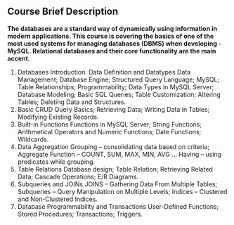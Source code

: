 ## Course Brief Description
**The databases are a standard way of dynamically using information in modern applications. This course is covering the basics of one of the most used systems for managing databases (DBMS) when developing - MySQL. Relational databases and their core functionality are the main accent.**

1. Databases Introduction. Data Definition and Datatypes
 Data Management;
 Database Engine;
 Structured Query Language;
 MySQL;
 Table Relationships;
 Programmability;
 Data Types in MySQL Server;
 Database Modeling;
 Basic SQL Queries;
 Table Customization;
 Altering Tables;
 Deleting Data and Structures.
2. Basic CRUD
 Query Basics;
 Retrieving Data;
 Writing Data in Tables;
 Modifying Existing Records.
3. Built-in Functions
 Functions in MySQL Server;
 String Functions;
 Arithmetical Operators and Numeric Functions;
 Date Functions;
 Wildcards.
4. Data Aggregation
 Grouping – consolidating data based on criteria;
 Aggregate Function – COUNT, SUM, MAX, MIN, AVG …
 Having – using predicates while grouping.
5. Table Relations
 Database design;
 Table Relation;
 Retrieving Related Data;
 Cascade Operations;
 E/R Diagrams.
6. Subqueries and JOINs
 JOINS – Gathering Data From Multiple Tables;
 Subqueries – Query Manipulation on Multiple Levels;
 Indices – Clustered and Non-Clustered Indices.
7. Database Programmability and Transactions
 User-Defined Functions;
 Stored Procedures;
 Transactions;
 Triggers.
